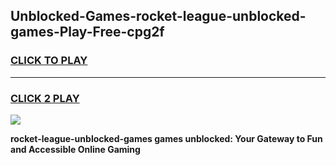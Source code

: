 
## Unblocked-Games-rocket-league-unblocked-games-Play-Free-cpg2f
<h3>
<a href="https://premium76.site?title=rocket-league-unblocked-games&ref=18A">CLICK TO PLAY</a></h3>
<hr>

<h3>
<a href="https://premium76.site?title=rocket-league-unblocked-games&ref=18A">CLICK 2 PLAY</a>
  
</h3>

<a href="https://premium76.site?title=rocket-league-unblocked-games&ref=18A"><img src="https://clearcache.store/games.png"></a>


**rocket-league-unblocked-games games unblocked: Your Gateway to Fun and Accessible Online Gaming**
